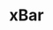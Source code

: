 ---
layout: post.njk
title: "xBar"
summary: "This looks pretty useful. Add just about anything you want including bash scripts into your menu bar. Code responsibly though."
thumb: "https://xbarapp.com/public/img/xbar-menu-preview.png"
links:
  - website: https://go.raybo.org/4UyP"
category: shorts
tags:
- external
---